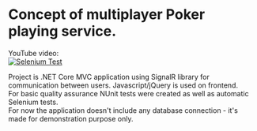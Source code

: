 # Concept of multiplayer Poker playing service.

YouTube video:<br />
[![Selenium Test](https://img.youtube.com/vi/Qsp_U8YsncM/0.jpg)](https://www.youtube.com/watch?v=Qsp_U8YsncM "Selenium Test")

Project is .NET Core MVC application using SignalR library for communication between users. Javascript/jQuery is used on frontend.<br />
For basic quality assurance NUnit tests were created as well as automatic Selenium tests.<br />
For now the application doesn't include any database connection - it's made for demonstration purpose only.
